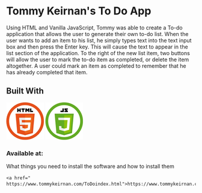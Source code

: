 # Tommy Keirnan's To Do App

Using HTML and Vanilla JavaScript, Tommy was able to create a To-do application that allows the user to generate their own to-do list.  When the user wants to add an item to his list, he simply types text into the text input box and then press the Enter key. This will cause the text to appear in the list section of the application. To the right of the new list item, two buttons will allow the user to mark the to-do item as completed, or delete the item altogether. A user could mark an item as completed to remember that he has already completed that item. 

## Built With

<img src="https://github.com/tkeirnan/To-Do_App/blob/master/images/HTML.png" width="100" alt="HTML5 icon">
<img src="https://github.com/tkeirnan/To-Do_App/blob/master/images/JS.png" width="100" alt="JavaScript icon">


### Available at:

What things you need to install the software and how to install them

```
<a href="
https://www.tommykeirnan.com/ToDoindex.html">https://www.tommykeirnan.com/ToDoindex.html</a>
```

